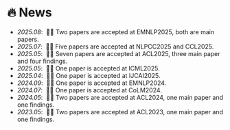# 🔥 News
- *2025.08*: &nbsp;🎉🎉 Two papers are accepted at EMNLP2025, both are main papers.
- *2025.07*: &nbsp;🎉🎉 Five papers are accepted at NLPCC2025 and CCL2025.
- *2025.05*: &nbsp;🎉🎉 Seven papers are accepted at ACL2025, three main paper and four findings.
- *2025.05*: &nbsp;🎉🎉 One paper is accepted at ICML2025.
- *2025.04*: &nbsp;🎉🎉 One paper is accepted at IJCAI2025.
- *2024.09*: &nbsp;🎉🎉 One paper is accepted at EMNLP2024.
- *2024.07*: &nbsp;🎉🎉 One paper is accepted at CoLM2024. 
- *2024.05*: &nbsp;🎉🎉 Two papers are accepted at ACL2024, one main paper and one findings.
- *2023.05*: &nbsp;🎉🎉 Two papers are accepted at ACL2023, one main paper and one findings.